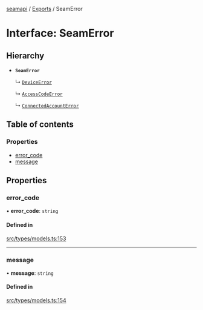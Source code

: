 [seamapi](../README.md) / [Exports](../modules.md) / SeamError

# Interface: SeamError

## Hierarchy

- **`SeamError`**

  ↳ [`DeviceError`](DeviceError.md)

  ↳ [`AccessCodeError`](AccessCodeError.md)

  ↳ [`ConnectedAccountError`](ConnectedAccountError.md)

## Table of contents

### Properties

- [error\_code](SeamError.md#error_code)
- [message](SeamError.md#message)

## Properties

### error\_code

• **error\_code**: `string`

#### Defined in

[src/types/models.ts:153](https://github.com/seamapi/javascript/blob/main/src/types/models.ts#L153)

___

### message

• **message**: `string`

#### Defined in

[src/types/models.ts:154](https://github.com/seamapi/javascript/blob/main/src/types/models.ts#L154)
